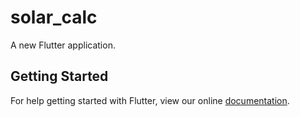 # solar_calc

A new Flutter application.

## Getting Started

For help getting started with Flutter, view our online
[documentation](https://flutter.io/).

